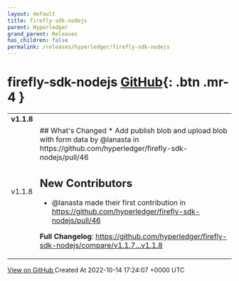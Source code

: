 ```yaml
---
layout: default
title: firefly-sdk-nodejs
parent: Hyperledger
grand_parent: Releases
has_children: false
permalink: /releases/hyperledger/firefly-sdk-nodejs
---
```


# firefly-sdk-nodejs <span class="fs-3 right-align">[GitHub](https://github.com/hyperledger/firefly-sdk-nodejs){: .btn .mr-4 }</span>


<div>
    <table>
        <tr>
            <td colspan="2">
                <b>
                    v1.1.8
                </b>
            </td>
        </tr>
        <tr>
            <td>
                <span class="chip">
                    v1.1.8
                </span>
            </td>
            <td>
                ## What's Changed
* Add publish blob and upload blob with form data by @lanasta in https://github.com/hyperledger/firefly-sdk-nodejs/pull/46

## New Contributors
* @lanasta made their first contribution in https://github.com/hyperledger/firefly-sdk-nodejs/pull/46

**Full Changelog**: https://github.com/hyperledger/firefly-sdk-nodejs/compare/v1.1.7...v1.1.8
            </td>
        </tr>
    </table>
    <a href="https://github.com/hyperledger/firefly-sdk-nodejs/releases/tag/v1.1.8" class=".btn">
        View on GitHub
    </a>
    <span class="right-align">
        Created At 2022-10-14 17:24:07 +0000 UTC
    </span>
</div>

